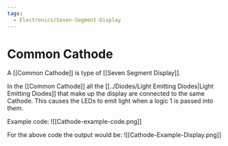 ```yaml
---
tags:
  - Electronics/Seven-Segment-Display
---
```

# Common Cathode
A [[Common Cathode]] is type of [[Seven Segment Display]].

In the [[Common Cathode]] all the [[../Diodes/Light Emitting Diodes|Light Emitting Diodes]] that make up the display are connected to the same Cathode. This causes the LEDs to emit light when a logic 1 is passed into them.

Example code:
![[Cathode-example-code.png]]

For the above code the output would be:
![[Cathode-Example-Display.png]]
